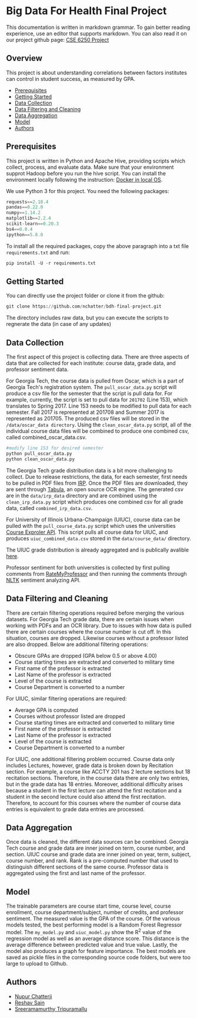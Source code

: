 # Big Data For Health Final Project
This documentation is written in markdown grammar. To gain better reading experience, use an editor that supports markdown. You can also read it on our project github page: [CSE 6250 Project](https://github.com/nchatter/bdh-final-project)

## Overview
This project is about understanding correlations between factors institutes can control in student success, as measured by GPA. 
- [Prerequisites](#prerequisites)
- [Getting Started](#getting-started)
- [Data Collection](#data-collection)
- [Data Filtering and Cleaning](#data-filtering)
- [Data Aggregation](#data-aggregation)
- [Model](#model)
- [Authors](#authors)

## Prerequisites
This project is written in Python and Apache Hive, providing scripts which collect, process, and evaluate data. Make sure that your environment supprot Hadoop before you run the hive script. You can install the environment locally following the instruction: 
[Docker in local OS](http://www.sunlab.org/teaching/cse6250/spring2019/env/env-local-docker.html#_1-install-docker).

We use Python 3 for this project. You need the following packages:
```python
requests==2.18.4 
pandas==0.22.0      
numpy==1.14.2      
matplotlib==2.2.4         
scikit-learn==0.20.3        
bs4==0.0.4     
ipython==5.8.0
```      
To install all the required packages, copy the above paragraph into a txt file `requirements.txt` and run:
```python
pip install -U -r requirements.txt
```
## Getting Started
You can directly use the project folder or clone it from the github:
```python
git clone https://github.com/nchatter/bdh-final-project.git
```
The directory includes raw data, but you can execute the scripts to regnerate the data (in case of any updates)

## Data Collection
The first aspect of this project is collecting data. There are three aspects of data that are collected for each institute: course data, grade data, and professor sentiment data. 

For Georgia Tech, the course data is pulled from Oscar, which is a part of Georgia Tech's registration system. The `pull_oscar_data.py` script will produce a csv file for the semester that the script is pull data for. For example, currently, the script is set to pull data for `201702` (Line 153), which translates to Spring 2017. Line 153 needs to be modified to pull data for each semester. Fall 2017 is represented at 201708 and Summer 2017 is represented as 201705. The produced csv files will be stored in the `/data/oscar_data directory`. Using the `clean_oscar_data.py` script, all of the individual course data files will be combined to produce one combined csv, called combined_oscar_data.csv. 
```python
#modify line 153 for desired semester
python pull_oscar_data.py
python clean_oscar_data.py
```
The Georgia Tech grade distribution data is a bit more challenging to collect. Due to release restrictions, the data, for each semester, first needs to be pulled in PDF files from [IRP](https://tableau.gatech.edu/#/site/IRP/views/GradeDistribution/ByClass?:iid=1). Once the PDF files are downloaded, they are sent through [Tabula](https://tabula.technology/), an open source OCR engine. The generated csv are in the `data/irp_data` directory and are combined using the `clean_irp_data.py` script which produces one combined csv for all grade data, called `combined_irp_data.csv`. 

For University of Illinois Urbana-Champaign (UIUC), course data can be pulled with the `pull_course_data.py` script which uses the universities [Course Exproler API](https://courses.illinois.edu/cisdocs/). This script pulls all course data for UIUC, and produces `uiuc_combined_data.csv` stored in the `data/course_data/` directory. 

The UIUC grade distribution is already aggregated and is publically avalible [here](https://github.com/wadefagen/datasets/tree/master/gpa). 

Professor sentiment for both universities is collected by first pulling comments from [RateMyProfessor](https://www.ratemyprofessors.com/) and then running the comments through [NLTK](http://text-processing.com) sentiment analyzing API. 

## Data Filtering and Cleaning 
There are certain filtering operations required before merging the various datasets. 
For Georgia Tech grade data, there are certain issues when working with PDFs and an OCR library. Due to issues with how data is pulled there are certain courses where the course number is cut off. In this situation, courses are dropped. Likewise courses without a professor listed are also dropped. Below are additional filtering operations: 
- Obscure GPAs are dropped (GPA below 0.5 or above 4.00)
- Course starting times are extracted and converted to military time 
- First name of the professor is extracted 
- Last Name of the professor is extracted
- Level of the course is extracted 
- Course Department is converted to a number 

For UIUC, similar filtering operations are required: 
- Average GPA is computed 
- Courses without professor listed are dropped 
- Course starting times are extracted and converted to military time 
- First name of the professor is extracted 
- Last Name of the professor is extracted
- Level of the course is extracted 
- Course Department is converted to a number

For UIUC, one additional filtering problem occurred. Course data only includes Lectures, however, grade data is broken down by Recitation section. For example, a course like ACCTY 201 has 2 lecture sections but 18 recitation sections. Therefore, in the course data there are only two entries, but in the grade data has 18 entries. Moreover, additional difficulty arises because a student in the first lecture can attend the first recitation and a student in the second lecture could also attend the first recitation. Therefore, to account for this courses where the number of course data entries is equivalent to grade data entries are processed. 

## Data Aggregation
Once data is cleaned, the different data sources can be combined. Georgia Tech course and grade data are inner joined on term, course number, and section. UIUC course and grade data are inner joined on year, term, subject, course number, and rank. Rank is a pre-computed number that used to distinguish different sections of the same course. Professor data is aggregated using the first and last name of the professor. 

## Model 
The trainable parameters are course start time, course level, course enrollment, course department/subject, number of credits, and professor sentiment. The measured value is the GPA of the course. Of the various models tested, the best performing model is a Random Forest Regressor model. The `my_model.py` and `uiuc_model.py` show the R<sup>2</sup> value of the regression model as well as an average distance score. This distance is the average difference between predicted value and true value. Lastly, the model also produces a graph for feature importance. The best models are saved as pickle files in the corresponding source code folders, but were too large to upload to Github.

## Authors
- [Nupur Chatterji](https://www.linkedin.com/in/nupurchatterji/)
- [Reshav Sain](https://www.linkedin.com/in/ssain/) 
- [Sreeramamurthy Tripuramallu](https://www.linkedin.com/in/sree-tripuramallu/) 

